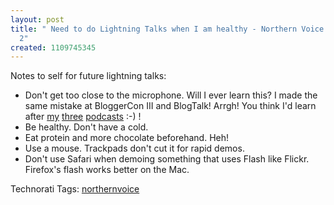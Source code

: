 ```yaml
---
layout: post
title: " Need to do Lightning Talks when I am healthy - Northern Voice Redux Part
  2"
created: 1109745345
---
```

<p>Notes to self for future lightning talks:
</p><ul><li>Don't get too close to the microphone. Will I ever learn this? I made the same mistake at BloggerCon III and BlogTalk! Arrgh! You think I'd learn after <a href="http://dogmaradio.com/node/7">my</a> <a href="http://dogmaradio.com/node/6">three</a> <a href="http://dogmaradio.com/dr/lady-in-the-lake-black-tories">podcasts</a> :-) !
</li><li>Be healthy. Don't have a cold.</li>
<li>Eat protein and more chocolate beforehand. Heh!
</li><li>Use a mouse. Trackpads don't cut it for rapid demos.</li>
<li>Don't use Safari when demoing something that uses Flash like Flickr. Firefox's flash works better on the Mac.</li></ul>
<p><span class="technoratitag">Technorati Tags: <a href="http://www.technorati.com/tags/northernvoice" rel="tag">northernvoice</a></span></p>

